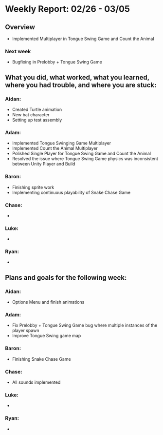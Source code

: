 # Weekly Report: 02/26 - 03/05

## Overview
- Implemented Multiplayer in Tongue Swing Game and Count the Animal

### Next week
- Bugfixing in Prelobby + Tongue Swing Game

## What you did, what worked, what you learned, where you had trouble, and where you are stuck:
### Aidan: 
- Created Turtle animation
- New bat character
- Setting up test assembly
### Adam:
- Implemented Tongue Swinging Game Multiplayer
- Implemented Count the Animal Multiplayer
- Polished Single Player for Tongue Swing Game and Count the Animal
- Resolved the issue where Tongue Swing Game physics was inconsistent between Unity Player and Build
### Baron:
- Finishing sprite work
- Implementing continuous playability of Snake Chase Game
### Chase:
- 
### Luke:
- 
### Ryan:
- 


## Plans and goals for the following week:
### Aidan:
- Options Menu and finish animations
### Adam:
- Fix Prelobby + Tongue Swing Game bug where multiple instances of the player spawn
- Improve Tongue Swing game map
### Baron:
- Finishing Snake Chase Game
### Chase:
- All sounds implemented
### Luke:
- 
### Ryan:
- 
